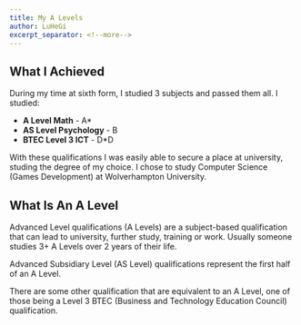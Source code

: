 ```yaml
---
title: My A Levels
author: LuHeGi
excerpt_separator: <!--more-->
---
```


## What I Achieved

During my time at sixth form, I studied 3 subjects and passed them all. I studied:

- **A Level Math** - A\*
  <!--more-->
- **AS Level Psychology** - B
- **BTEC Level 3 ICT** - D\*D

With these qualifications I was easily able to secure a place at university, studing the degree of my choice. I chose to study Computer Science (Games Development) at Wolverhampton University.

## What Is An A Level

Advanced Level qualifications (A Levels) are a subject-based qualification that can lead to university, further study, training or work. Usually someone studies 3+ A Levels over 2 years of their life.

Advanced Subsidiary Level (AS Level) qualifications represent the first half of an A Level.

There are some other qualification that are equivalent to an A Level, one of those being a Level 3 BTEC (Business and Technology Education Council) qualification.
